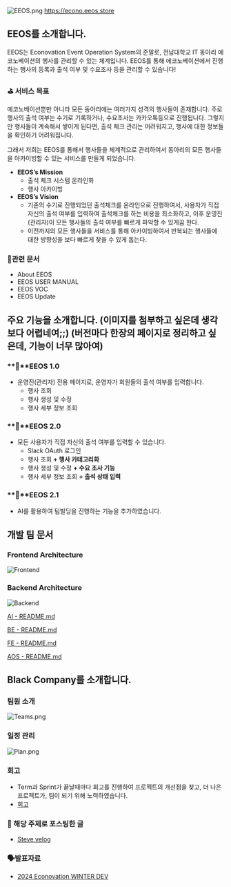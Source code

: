 ![EEOS.png](https://github.com/kssumin/black-company-be/assets/88534959/5969a08a-9e10-4bb5-be76-1b538a1988f1)
https://econo.eeos.store

## EEOS를 소개합니다.

EEOS는 Econovation Event Operation System의 준말로, 전남대학교 IT 동아리 에코노베이션의 행사를 관리할 수 있는 체계입니다. EEOS를 통해 에코노베이션에서 진행하는 행사의 등록과 출석 여부 및 수요조사 등을 관리할 수 있습니다!

### ⛳ **서비스 목표**

에코노베이션뿐만 아니라 모든 동아리에는 여러가지 성격의 행사들이 존재합니다. 주로 행사의 출석 여부는 수기로 기록하거나, 수요조사는 카카오톡등으로 진행됩니다. 그렇지만 행사들이 계속해서 쌓이게 된다면, 출석 체크 관리는 어려워지고, 행사에 대한 정보들을 확인하기 어려워집니다.

그래서 저희는 EEOS를 통해서 행사들을 체계적으로 관리하여서 동아리의 모든 행사들을 아카이빙할 수 있는 서비스를 만들게 되었습니다.

- **EEOS’s Mission**
    - 출석 체크 시스템 온라인화
    - 행사 아카이빙
- **EEOS’s Vision**
    - 기존의 수기로 진행되었던 출석체크를 온라인으로 진행하여서, 사용자가 직접 자신의 출석 여부를 입력하여 출석체크를 하는 비용을 최소화하고, 이후 운영진(관리자)이 모든 행사들의 출석 여부를 빠르게 파악할 수 있게끔 한다.
    - 이전까지의 모든 행사들을 서비스를 통해 아카이빙하여서 반복되는 행사들에 대한 방향성을 보다 빠르게 찾을 수 있게 돕는다.

### 📄관련 문서

- About EEOS
- EEOS USER MANUAL
- EEOS VOC
- EEOS Update

## 주요 기능을 소개합니다. (이미지를 첨부하고 싶은데 생각보다 어렵네여;;) (버전마다 한장의 페이지로 정리하고 싶은데, 기능이 너무 많아여)

### **📍**EEOS 1.0

- 운영진(관리자) 전용 페이지로, 운영자가 회원들의 출석 여부를 입력합니다.
    - 행사 조회
    - 행사 생성 및 수정
    - 행사 세부 정보 조회

### **📍**EEOS 2.0

- 모든 사용자가 직접 자신의 출석 여부를 입력할 수 있습니다.
    - Slack OAuth 로그인
    - 행사 조회 **+ 행사 카테고리화**
    - 행사 생성 및 수정 **+ 수요 조사 기능**
    - 행사 세부 정보 조회 **+ 출석 상태 입력**

### **📍**EEOS 2.1

- AI를 활용하여 팀빌딩을 진행하는 기능을 추가하였습니다.

## 개발 팀 문서

### Frontend Architecture
![Frontend](https://github.com/kssumin/black-company-be/assets/88534959/c548d7fc-c6bc-4ecd-a152-1c8c8ce2e03c)

### Backend Architecture
![Backend](https://github.com/kssumin/black-company-be/assets/88534959/1ee97117-7c2b-40bd-bd21-2e72b43d80a5)

[AI - README.md](https://github.com/JNU-econovation/black-company/blob/main/AI/AI_README.md)

[BE - README.md](https://github.com/JNU-econovation/black-company/tree/main/BE)

[FE - README.md](https://github.com/JNU-econovation/black-company/blob/main/FE/README.md)

[AOS - README.md](https://github.com/JNU-econovation/black-company/blob/main/AOS/README.md) 

## Black Company를 소개합니다.

### **팀원 소개**
![Teams.png](https://github.com/kssumin/black-company-be/assets/88534959/60cd57f1-24a7-4c9c-a638-a4f6420e5464)


### 일정 관리
![Plan.png](https://github.com/kssumin/black-company-be/assets/88534959/15a10eae-4e57-4137-bb62-81281563fb62)


### 회고

- Term과 Sprint가 끝날때마다 회고를 진행하여 프로젝트의 개선점을 찾고, 더 나은 프로젝트가, 팀이 되기 위해 노력하였습니다.
- [회고](https://www.notion.so/1616cafbb8e04a6490f959274a8616ea?pvs=4)

### 🔗 해당 주제로 포스팅한 글

- [Steve velog](https://velog.io/@joonsu25/Term2-EEOS-2.0-%EC%A7%84%EC%A7%9C-%EC%82%AC%EC%9A%A9%EC%9E%90%EB%A5%BC-%EC%96%BB%EB%8B%A4)

### 🗣️발표자료

- [2024 Econovation WINTER DEV](https://www.youtube.com/live/vVuFdP8J4n4?si=PRMTeW5yQMY8hg99&t=14886)
